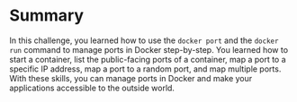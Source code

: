 # Summary

In this challenge, you learned how to use the `docker port` and the `docker run` command to manage ports in Docker step-by-step. You learned how to start a container, list the public-facing ports of a container, map a port to a specific IP address, map a port to a random port, and map multiple ports. With these skills, you can manage ports in Docker and make your applications accessible to the outside world.
